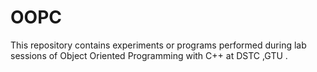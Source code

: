 # OOPC
This repository contains experiments or programs performed during lab sessions of Object Oriented Programming with C++ at DSTC ,GTU .
